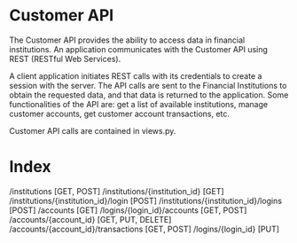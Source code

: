 
# Customer API
 
The Customer API provides the ability to access data in financial institutions. An application communicates with the Customer API using REST (RESTful Web Services).

A client application initiates REST calls with its credentials to create a session with the server. The API calls are sent to the Financial Institutions to obtain the requested data, and that data is returned to the application. Some functionalities of the API are: get a list of available institutions, manage customer accounts, get customer account transactions, etc.

Customer API calls are contained in views.py.

# Index

/institutions [GET, POST]
/institutions/{institution_id} [GET]
/institutions/{institution_id}/login [POST]
/institutions/{institution_id}/logins [POST]
/accounts [GET]
/logins/{login_id}/accounts [GET, POST]
/accounts/{account_id} [GET, PUT, DELETE]
/accounts/{account_id}/transactions [GET, POST]
/logins/{login_id} [PUT] 
